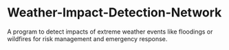 # Weather-Impact-Detection-Network
A program to detect impacts of extreme weather events like floodings or wildfires for risk management and emergency response.
